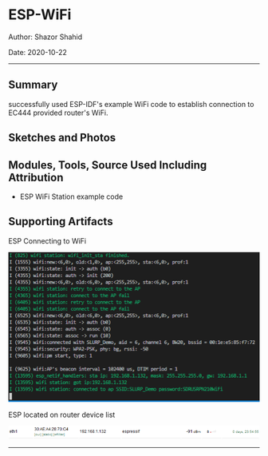 # ESP-WiFi

Author: Shazor Shahid

Date: 2020-10-22

-----

## Summary

successfully used ESP-IDF's example WiFi code to establish connection to EC444 provided router's WiFi.

## Sketches and Photos

## Modules, Tools, Source Used Including Attribution

- ESP WiFi Station example code

## Supporting Artifacts

ESP Connecting to WiFi

![ESP Connecting to WiFi](./images/q3_s22_wifi.PNG)

ESP located on router device list

![ESP located on router device list](./images/q3_s22_wifi_2.PNG)

-----
